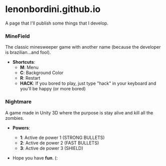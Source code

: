 # lenonbordini.github.io

A page that I'll publish some things that I develop.

### MineField
    
The classic minesweeper game with another name (because the developer is brazilian...and fool).
    
- **Shortcuts**:
    - **M**: Menu
	- **C**: Background Color
	- **R**: Restart
	- **HACK**: If you bored to play, just type "hack" in your keyboard and you'll be happy (or more bored)

### Nightmare

A game made in Unity 3D where the purpose is stay alive and kill all the zombies.
    
- **Powers**:
    - **1**: Active de power 1 (STRONG BULLETS)
    - **2**: Active de power 2 (FAST BULLETS)
    - **3**: Active de power 3 (SHIELD)


- Hope you have **fun**. (:
